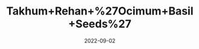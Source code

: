 ---
title: 'Takhum+Rehan+%27Ocimum+Basil+Seeds%27'
date: '2022-09-02' 
metatag: '' 
inventory: '0' 
draft: false 
# meta description 
shortDescripton: ''
description: 'Seed'
longdescription: ''
featured: True
# product Price
price: '60.0'
# Product Short Description
shortDescription: ''
productID: 'CC06054D-982A-ED11-9968-005056B3A416'
type: 'products'
category: 'Seed' 
thumnailproduct: 'https://aminsaddiquidawakhana.eralive.net/images/products/CC06054D-982A-ED11-9968-005056B3A4161.png' 
images:
  - image: 'images/products/CC06054D-982A-ED11-9968-005056B3A4161.png'  
Variants:
---